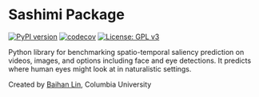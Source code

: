 # Sashimi Package

[![PyPI version](https://badge.fury.io/py/sashimi.svg)](https://badge.fury.io/py/sashimi)  [![codecov](https://codecov.io/gh/doerlbh/sashimi/branch/main/graph/badge.svg?token=)](https://codecov.io/gh/doerlbh/tba)  [![License: GPL v3](https://img.shields.io/badge/License-GPLv3-blue.svg)](https://www.gnu.org/licenses/gpl-3.0)

Python library for benchmarking spatio-temporal saliency prediction on videos, images, and options including face and eye detections. It predicts where human eyes might look at in naturalistic settings.

Created by [Baihan Lin](https://www.baihan.nyc), Columbia University
